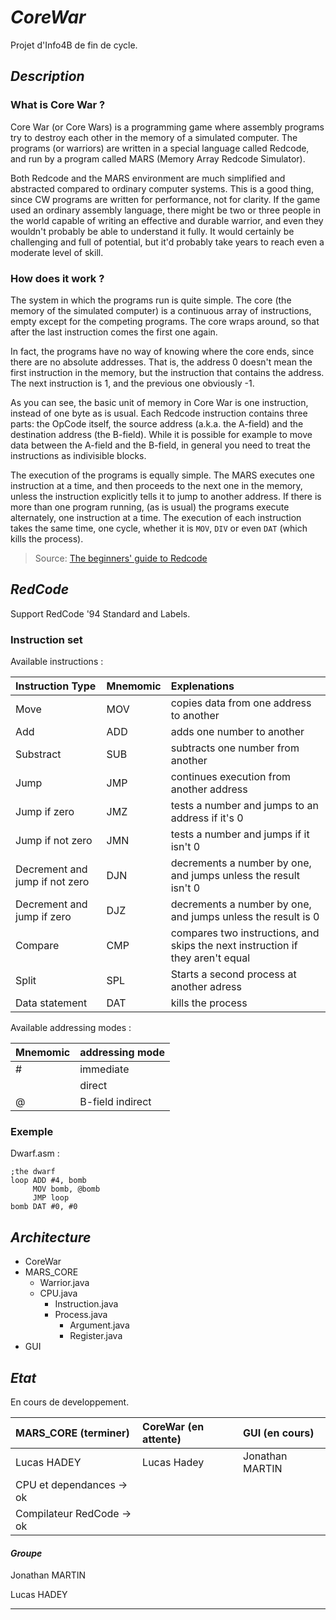 # _CoreWar_
	
Projet d'Info4B de fin de cycle.

## _Description_

### What is Core War ?

Core War (or Core Wars) is a programming game where assembly programs try to destroy each other in the memory of a simulated computer. The programs (or warriors) are written in a special language called Redcode, and run by a program called MARS (Memory Array Redcode Simulator).

Both Redcode and the MARS environment are much simplified and abstracted compared to ordinary computer systems. This is a good thing, since CW programs are written for performance, not for clarity. If the game used an ordinary assembly language, there might be two or three people in the world capable of writing an effective and durable warrior, and even they wouldn't probably be able to understand it fully. It would certainly be challenging and full of potential, but it'd probably take years to reach even a moderate level of skill.

### How does it work ?

The system in which the programs run is quite simple. The core (the memory of the simulated computer) is a continuous array of instructions, empty except for the competing programs. The core wraps around, so that after the last instruction comes the first one again.

In fact, the programs have no way of knowing where the core ends, since there are no absolute addresses. That is, the address 0 doesn't mean the first instruction in the memory, but the instruction that contains the address. The next instruction is 1, and the previous one obviously -1.

As you can see, the basic unit of memory in Core War is one instruction, instead of one byte as is usual. Each Redcode instruction contains three parts: the OpCode itself, the source address (a.k.a. the A-field) and the destination address (the B-field). While it is possible for example to move data between the A-field and the B-field, in general you need to treat the instructions as indivisible blocks.

The execution of the programs is equally simple. The MARS executes one instruction at a time, and then proceeds to the next one in the memory, unless the instruction explicitly tells it to jump to another address. If there is more than one program running, (as is usual) the programs execute alternately, one instruction at a time. The execution of each instruction takes the same time, one cycle, whether it is `MOV`, `DIV` or even `DAT` (which kills the process).

> Source: [The beginners' guide to Redcode](www.vyznev.net/corewar/guide.html)

## _RedCode_
Support RedCode '94 Standard and Labels.

### Instruction set

Available instructions :

|Instruction Type       |Mnemomic               |Explenations      |
|:----------------------|:----------------------|:-----------------|
|Move                   |MOV            |copies data from one address to another   |
|Add                    |ADD                       |adds one number to another     |  
|Substract              |SUB                       |subtracts one number from another|
|Jump |JMP | continues execution from another address |
| Jump if zero | JMZ | tests a number and jumps to an address if it's 0 |
| Jump if not zero | JMN | tests a number and jumps if it isn't 0 |
| Decrement and jump if not zero | DJN | decrements a number by one, and jumps unless the result isn't 0 |
| Decrement and jump if zero | DJZ | decrements a number by one, and jumps unless the result is 0 |
| Compare | CMP | compares two instructions, and skips the next instruction if they aren't equal |
| Split | SPL | Starts a second process at another adress |
|Data statement | DAT | kills the process |


Available addressing modes :

|Mnemomic   |addressing mode    |
|:----------|:------------------|
| #         | immediate         |
|           | direct            |
| @         | B-field indirect  |

### Exemple 

Dwarf.asm :
    
```assembly
;the dwarf
loop ADD #4, bomb
     MOV bomb, @bomb
     JMP loop
bomb DAT #0, #0     
```

## _Architecture_

* CoreWar
* MARS_CORE
    * Warrior.java
    * CPU.java
        * Instruction.java
        * Process.java
            * Argument.java
            * Register.java
* GUI

## _Etat_ 
En cours de developpement.

|MARS_CORE (terminer)   |CoreWar (en attente)   |GUI (en cours)    |
|:----------------------|:----------------------|:-----------------|
|Lucas HADEY            |Lucas Hadey            |Jonathan MARTIN   |
|CPU et dependances -> ok|                       |                  |  
|Compilateur RedCode -> ok|                       |                  |
 
#### _Groupe_ 
Jonathan MARTIN

Lucas HADEY 

--------------------------------------------------------------------------------------------------